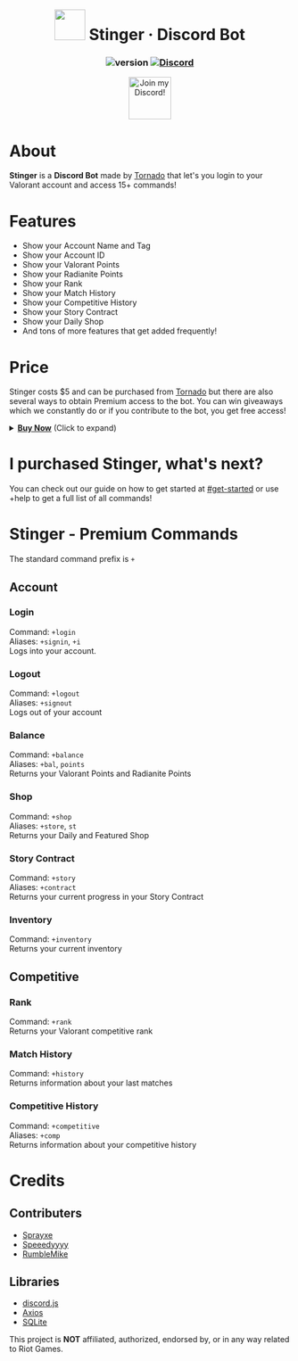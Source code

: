 <div align="center">

# <img src="https://cdn.publish0x.com/prod/fs/images/6ac0ff5feb2e723eaa18dace82b96ab9aca5ed93038ad2d739f3d58132cc3bed.png" width="55px" draggable="false"><b> </b>Stinger &middot; Discord Bot

### ![version](https://img.shields.io/badge/Version-3.0.1-fa4454.svg?style=for-the-badge) [![Discord](https://img.shields.io/discord/743594467277406458.svg?style=for-the-badge&color=fa4454)](https://discord.gg/hKpcjhK)

<a target="_blank" href="https://discord.gg/hKpcjhK" title="Join our Discord!">
<img draggable="false" src="https://discordapp.com/api/guilds/743594467277406458/widget.png?style=banner2" height="76px" draggable="false" alt="Join my Discord!">
</a>
</div>

# About

**Stinger** is a **Discord Bot** made by [Tornado](https://twitter.com/im2rnadoo) that let's you login to your Valorant account and access 15+ commands!

# Features

- Show your Account Name and Tag
- Show your Account ID
- Show your Valorant Points
- Show your Radianite Points
- Show your Rank
- Show your Match History
- Show your Competitive History
- Show your Story Contract
- Show your Daily Shop
- And tons of more features that get added frequently!

# Price

Stinger costs $5 and can be purchased from [Tornado](https://twitter.com/im2rnadoo) but there are also several ways to obtain Premium access to the bot. You can win giveaways which we constantly do or if you contribute to the bot, you get free access!
<details>
  <summary><b><u>Buy Now</u></b> (Click to expand)</summary>

  <ol>

#### BitCoin: `1F2gwh4U4KHk2n8eWEKtwsfMxgh9ibUMtn`

  </ol>
</details>

# I purchased Stinger, what's next?

You can check out our guide on how to get started at [#get-started](https://discord.com/channels/743594467277406458/743596016980459661) or use +help to get a full list of all commands!

# Stinger - Premium Commands
The standard command prefix is `+`

## Account
### Login
Command: `+login`\
Aliases: `+signin`, `+i`\
Logs into your account.
### Logout
Command: `+logout`\
Aliases: `+signout`\
Logs out of your account
### Balance
Command: `+balance`\
Aliases: `+bal`, `points`\
Returns your Valorant Points and Radianite Points
### Shop
Command: `+shop `\
Aliases: `+store`, `st`\
Returns your Daily and Featured Shop
### Story Contract
Command: `+story`\
Aliases: `+contract`\
Returns your current progress in your Story Contract
### Inventory
Command: `+inventory`\
Returns your current inventory
## Competitive
### Rank
Command: `+rank`\
Returns your Valorant competitive rank
### Match History
Command: `+history`\
Returns information about your last matches
### Competitive History
Command: `+competitive`\
Aliases: `+comp`\
Returns information about your competitive history

# Credits
## Contributers
 * [Sprayxe](https://twitter.com/Sprayxe_)
 * [Speeedyyyy](https://twitter.com/Speeedyyyytv)
 * [RumbleMike](https://twitter.com/RumbleMikee)
## Libraries
 * [discord.js](https://discord.js.org/#/)
 * [Axios](https://github.com/axios/axios)
 * [SQLite](https://www.sqlite.org/)


This project is **NOT** affiliated, authorized, endorsed by, or in any way related to Riot Games.
